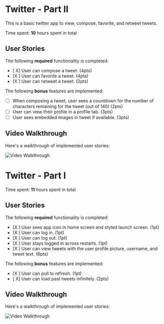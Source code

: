 
# Twitter - Part II

This is a basic twitter app to view, compose, favorite, and retweet tweets.

Time spent: **10** hours spent in total

## User Stories

The following **required** functionality is completed:

- [ X] User can compose a tweet. (4pts)
- [X ] User can favorite a tweet. (4pts)
- [X ] User can retweet a tweet. (2pts)

The following **bonus** features are implemented:

- [ ] When composing a tweet, user sees a countdown for the number of characters remaining for the tweet (out of 140) (2pts)
- [ ] User can view their profile in a profile tab. (3pts)
- [ ] User sees embedded images in tweet if available. (3pts)

## Video Walkthrough

Here's a walkthrough of implemented user stories:

<img src='http://g.recordit.co/zBhYErTngv.gif' title='Video Walkthrough' width='' alt='Video Walkthrough' />



# Twitter - Part I

Time spent: **11** hours spent in total

## User Stories

The following **required** functionality is completed:

- [X ] User sees app icon in home screen and styled launch screen. (1pt)
- [X ] User can log in. (1pt)
- [X ] User can log out. (1pt)
- [X ] User stays logged in across restarts. (1pt)
- [X ] User can view tweets with the user profile picture, username, and tweet text. (6pts)

The following **bonus** features are implemented:

- [X ] User can pull to refresh. (1pt)
- [ X] User can load past tweets infinitely. (2pts)

## Video Walkthrough

Here's a walkthrough of implemented user stories:

<img src='http://g.recordit.co/s5oXeVWSka.gif' title='Video Walkthrough' width='' alt='Video Walkthrough' />

